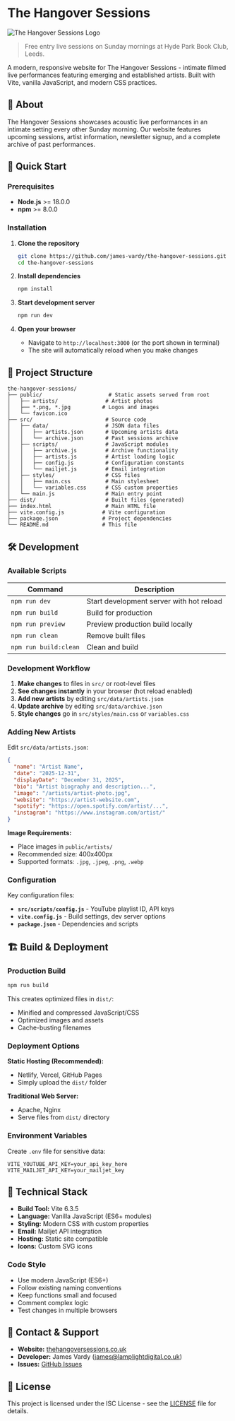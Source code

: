 # The Hangover Sessions

![The Hangover Sessions Logo](public/logo.png)

> Free entry live sessions on Sunday mornings at Hyde Park Book Club, Leeds.

A modern, responsive website for The Hangover Sessions - intimate filmed live performances featuring emerging and established artists. Built with Vite, vanilla JavaScript, and modern CSS practices.

## 🎵 About

The Hangover Sessions showcases acoustic live performances in an intimate setting every other Sunday morning. Our website features upcoming sessions, artist information, newsletter signup, and a complete archive of past performances.

## 🚀 Quick Start

### Prerequisites

- **Node.js** >= 18.0.0
- **npm** >= 8.0.0

### Installation

1. **Clone the repository**

   ```bash
   git clone https://github.com/james-vardy/the-hangover-sessions.git
   cd the-hangover-sessions
   ```

2. **Install dependencies**

   ```bash
   npm install
   ```

3. **Start development server**

   ```bash
   npm run dev
   ```

4. **Open your browser**
   - Navigate to `http://localhost:3000` (or the port shown in terminal)
   - The site will automatically reload when you make changes

## 📁 Project Structure

```
the-hangover-sessions/
├── public/                     # Static assets served from root
│   ├── artists/               # Artist photos
│   ├── *.png, *.jpg          # Logos and images
│   └── favicon.ico
├── src/                       # Source code
│   ├── data/                  # JSON data files
│   │   ├── artists.json       # Upcoming artists data
│   │   └── archive.json       # Past sessions archive
│   ├── scripts/               # JavaScript modules
│   │   ├── archive.js         # Archive functionality
│   │   ├── artists.js         # Artist loading logic
│   │   ├── config.js          # Configuration constants
│   │   └── mailjet.js         # Email integration
│   ├── styles/                # CSS files
│   │   ├── main.css           # Main stylesheet
│   │   └── variables.css      # CSS custom properties
│   └── main.js                # Main entry point
├── dist/                      # Built files (generated)
├── index.html                 # Main HTML file
├── vite.config.js            # Vite configuration
├── package.json              # Project dependencies
└── README.md                 # This file
```

## 🛠️ Development

### Available Scripts

| Command               | Description                              |
| --------------------- | ---------------------------------------- |
| `npm run dev`         | Start development server with hot reload |
| `npm run build`       | Build for production                     |
| `npm run preview`     | Preview production build locally         |
| `npm run clean`       | Remove built files                       |
| `npm run build:clean` | Clean and build                          |

### Development Workflow

1. **Make changes** to files in `src/` or root-level files
2. **See changes instantly** in your browser (hot reload enabled)
3. **Add new artists** by editing `src/data/artists.json`
4. **Update archive** by editing `src/data/archive.json`
5. **Style changes** go in `src/styles/main.css` or `variables.css`

### Adding New Artists

Edit `src/data/artists.json`:

```json
{
  "name": "Artist Name",
  "date": "2025-12-31",
  "displayDate": "December 31, 2025",
  "bio": "Artist biography and description...",
  "image": "/artists/artist-photo.jpg",
  "website": "https://artist-website.com",
  "spotify": "https://open.spotify.com/artist/...",
  "instagram": "https://www.instagram.com/artist/"
}
```

**Image Requirements:**

- Place images in `public/artists/`
- Recommended size: 400x400px
- Supported formats: `.jpg`, `.jpeg`, `.png`, `.webp`

### Configuration

Key configuration files:

- **`src/scripts/config.js`** - YouTube playlist ID, API keys
- **`vite.config.js`** - Build settings, dev server options
- **`package.json`** - Dependencies and scripts

## 🏗️ Build & Deployment

### Production Build

```bash
npm run build
```

This creates optimized files in `dist/`:

- Minified and compressed JavaScript/CSS
- Optimized images and assets
- Cache-busting filenames

### Deployment Options

**Static Hosting (Recommended):**

- Netlify, Vercel, GitHub Pages
- Simply upload the `dist/` folder

**Traditional Web Server:**

- Apache, Nginx
- Serve files from `dist/` directory

### Environment Variables

Create `.env` file for sensitive data:

```env
VITE_YOUTUBE_API_KEY=your_api_key_here
VITE_MAILJET_API_KEY=your_mailjet_key
```

## 🔧 Technical Stack

- **Build Tool:** Vite 6.3.5
- **Language:** Vanilla JavaScript (ES6+ modules)
- **Styling:** Modern CSS with custom properties
- **Email:** Mailjet API integration
- **Hosting:** Static site compatible
- **Icons:** Custom SVG icons

### Code Style

- Use modern JavaScript (ES6+)
- Follow existing naming conventions
- Keep functions small and focused
- Comment complex logic
- Test changes in multiple browsers

## 📧 Contact & Support

- **Website:** [thehangoversessions.co.uk](https://thehangoversessions.co.uk)
- **Developer:** James Vardy ([james@lamplightdigital.co.uk](mailto:james@lamplightdigital.co.uk))
- **Issues:** [GitHub Issues](https://github.com/james-vardy/the-hangover-sessions/issues)

## 📄 License

This project is licensed under the ISC License - see the [LICENSE](LICENSE) file for details.
